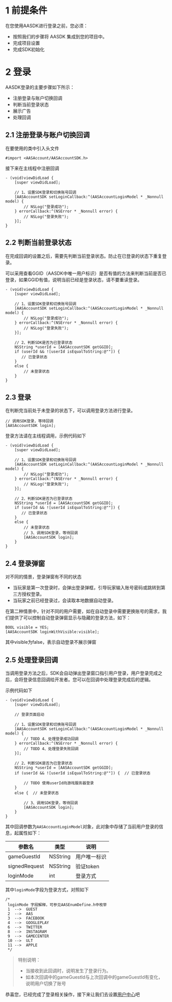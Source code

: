 # 1 前提条件
在您使用AASDK进行登录之前，您必须：

- 按照我们的步骤将 AASDK 集成到您的项目中。
- 完成项目设置
- 完成SDK初始化


# 2 登录

AASDK登录的主要步骤如下所示：

- 注册登录与账户切换回调
- 判断当前登录状态
- 展示广告
- 处理回调

## 2.1 注册登录与账户切换回调

在要使用的类中引入头文件

```
#import <AASAccount/AASAccountSDK.h>
```

接下来在主线程中注册回调

```
- (void)viewDidLoad {
    [super viewDidLoad];
    
    // 1、设置SDK登录和切换账号回调
    [AASAccountSDK setLoginCallback:^(AASAccountLoginModel * _Nonnull model) {
        // NSLog("登录成功");
    } errorCallback:^(NSError * _Nonnull error) {
        // NSLog("登录失败");
    }];
}
```

## 2.2 判断当前登录状态

在完成回调的设置之后，需要先判断当前登录状态。防止在已登录的状态下重复登录。

可以采用查看GGID（AASDK中唯一用户标识）是否有值的方法来判断当前是否已登录，如果GGID有值，说明当前已经是登录状态，请不要重读登录。

```
- (void)viewDidLoad {
    [super viewDidLoad];
    
    // 1、设置SDK登录和切换账号回调
    [AASAccountSDK setLoginCallback:^(AASAccountLoginModel * _Nonnull model) {
        // NSLog("登录成功");
    } errorCallback:^(NSError * _Nonnull error) {
        // NSLog("登录失败");
    }];
    
    // 2、判断SDK是否为已登录状态
    NSString *userId = [AASAccountSDK getGGID];
    if (userId && ![userId isEqualToString:@""]) {  
       // 已登录状态
    }
    else {  
    	// 未登录状态
    }
}
```

## 2.3 登录

在判断完当前处于未登录的状态下，可以调用登录方法进行登录。

```
// 调用SDK登录，等待回调
[AASAccountSDK login];
```

登录方法请在主线程调用，示例代码如下

```
- (void)viewDidLoad {
    [super viewDidLoad];
    
    // 1、设置SDK登录和切换账号回调
    [AASAccountSDK setLoginCallback:^(AASAccountLoginModel * _Nonnull model) {
        // NSLog("登录成功");
    } errorCallback:^(NSError * _Nonnull error) {
        // NSLog("登录失败");
    }];
    
    // 2、判断SDK是否为已登录状态
    NSString *userId = [AASAccountSDK getGGID];
    if (userId && ![userId isEqualToString:@""]) {  
       // 已登录状态
    }
    else {  
    	// 未登录状态
    	// 3、调用SDK登录，等待回调
		[AASAccountSDK login];
    }
}
```

## 2.4 登录弹窗

对不同的情景，登录弹窗有不同的状态

- 当玩家是第一次登录时，会弹出登录弹框，引导玩家输入账号密码或跳转到第三方授权登录。
- 当玩家之前已经登录过，会读取本地数据自动登录。

在第二种情景中，针对不同的用户需要，如在自动登录中需要更换账号的需求，我们提供了可以控制自动登录弹窗显示与隐藏的登录方法，如下：

```
BOOL visible = YES;
[AASAccountSDK loginWithVisible:visible];
```

其中visible为false，表示自动登录不展示弹窗

## 2.5 处理登录回调

当调用登录方法之后，SDK会自动弹出登录窗口指引用户登录，用户登录完成之后，会将登录信息回调给开发者。您可以在回调中处理登录完成后的逻辑。

示例代码如下

```
- (void)viewDidLoad {
    [super viewDidLoad];
    
    // 登录页面启动
    
    // 1、设置SDK登录和切换账号回调
    [AASAccountSDK setLoginCallback:^(AASAccountLoginModel * _Nonnull model) {
        // TODD 4、处理登录成功回调
    } errorCallback:^(NSError * _Nonnull error) {
        // TODD 4、处理登录失败回调
    }];
    
    // 2、判断SDK是否为已登录状态
    NSString *userId = [AASAccountSDK getGGID];
    if (userId && ![userId isEqualToString:@""]) {  // 已登录状态
        
        // TODO 使用userId向游戏服务器登录
    }
    else {  // 未登录状态
        
        // 3、调用SDK登录，等待回调
        [AASAccountSDK login];
    }
}
```

其中回调参数为`AASAccountLoginModel`对象，此对象中存储了当前用户登录的信息，起属性如下：

| 参数名 | 类型 | 说明 |
| ---- | ---- | ---- |
| gameGuestId | NSString | 用户唯一标识 |
| signedRequest | NSString | 验证token |
| loginMode | int | 登录方式 |

其中`loginMode`字段为登录方式，对照如下

```
/*
 loginMode 字段解释，可参见AASEnumDefine.h中枚举
 1  -->  GUEST
 2  -->  AAS
 3  -->  FACEBOOK
 4  -->  GOOGLEPLAY
 6  -->  TWITTER
 8  -->  INSTAGRAM
 9  -->  GAMECENTER
 10 -->  ULT
 11 -->  APPLE
 */
```

> 特别说明：
> - 当接收到此回调时，说明发生了登录行为。
> - 如本次回调中的gameGuestId与上次回调中的gameGuestId有变化，说明用户切换了账号


恭喜您，已经完成了登录相关操作，接下来让我们去设置[用户中心](/aasdk/ios/ios_usercenter.md)吧

